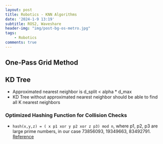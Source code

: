 ```yaml
---
layout: post
title: Robotics - KNN Algorithms
date: '2024-1-9 13:19'
subtitle: ROS2, Waveshare
header-img: "img/post-bg-os-metro.jpg"
tags:
    - Robotics
comments: true
---
```


## One-Pass Grid Method

## KD Tree

- Approximated nearest neighbor is d_split < alpha * d_max
- KD Tree without approximated nearest neighbor should be able to find all K nearest neighbors

### Optimized Hashing Function for Collision Checks

- `hash(x,y,z) = ( x p1 xor y p2 xor z p3) mod n`, where p1, p2, p3 are large prime numbers, in our case 73856093, 19349663, 83492791. [Reference](https://matthias-research.github.io/pages/publications/tetraederCollision.pdf)
